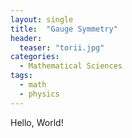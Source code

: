 ```yaml
---
layout: single
title:  "Gauge Symmetry"
header:
  teaser: "torii.jpg"
categories: 
  - Mathematical Sciences
tags:
  - math
  - physics
---
```


Hello, World!
